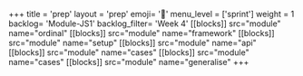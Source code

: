+++
title = 'prep'
layout = 'prep'
emoji= '📝'
menu_level = ['sprint']
weight = 1
backlog= 'Module-JS1'
backlog_filter= 'Week 4'
[[blocks]]
src="module"
name="ordinal"
[[blocks]]
src="module"
name="framework"
[[blocks]]
src="module"
name="setup"
[[blocks]]
src="module"
name="api"
[[blocks]]
src="module"
name="cases"
[[blocks]]
src="module"
name="cases"
[[blocks]]
src="module"
name="generalise"
+++
